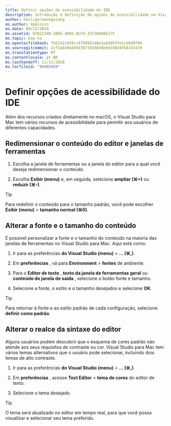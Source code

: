 ```yaml
---
title: Definir opções de acessibilidade do IDE
description: Introdução à definição de opções de acessibilidade no Visual Studio para Mac
author: heiligerdankgesang
ms.author: dominicn
ms.date: 09/23/2019
ms.assetid: 87D22340-2BE6-40EE-ACFD-3CF1BA886175
ms.topic: how-to
ms.openlocfilehash: f56141cb59cc679993140e2ed2093fe1cb9d9790
ms.sourcegitcommit: 2cf3a03044592367191b836b9d19028768141470
ms.translationtype: MT
ms.contentlocale: pt-BR
ms.lasthandoff: 11/11/2020
ms.locfileid: "94493459"
---
```

# <a name="set-ide-accessibility-options"></a>Definir opções de acessibilidade do IDE

Além dos recursos criados diretamente no macOS, o Visual Studio para Mac tem vários recursos de acessibilidade para permitir aos usuários de diferentes capacidades.

## <a name="resize-tool-windows-and-editor-content"></a>Redimensionar o conteúdo do editor e janelas de ferramentas

1. Escolha a janela de ferramentas ou a janela do editor para a qual você deseja redimensionar o conteúdo.

1. Escolha **Exibir (menu)** e, em seguida, selecione **ampliar (&#8984;+)** ou **reduzir (&#8984;-)**.

> [!TIP]
> Para redefinir o conteúdo para o tamanho padrão, você pode escolher **Exibir (menu)**  >  **tamanho normal (&#8984;0)**.

## <a name="change-the-content-font-and-size"></a>Alterar a fonte e o tamanho do conteúdo

É possível personalizar a fonte e o tamanho do conteúdo na maioria das janelas de ferramentas no Visual Studio para Mac. Aqui está como:

1. Ir para as preferências **do Visual Studio (menu)**  >  **... (&#8984;,)**.

1. Em **preferências** , vá para **Environment**  >  **fontes** de ambiente.

1. Para o **Editor de texto** , **texto da janela de ferramentas geral** ou **conteúdo de janela de saída** , selecione o botão fonte e tamanho.

1. Selecione a fonte, o estilo e o tamanho desejados e selecione **OK**.

> [!TIP]
> Para retornar à fonte e ao estilo padrão de cada configuração, selecione **definir como padrão**.

## <a name="change-the-editor-syntax-highlighting"></a>Alterar o realce da sintaxe do editor

Alguns usuários podem descobrir que o esquema de cores padrão não atende aos seus requisitos de contraste ou cor. Visual Studio para Mac tem vários temas alternativos que o usuário pode selecionar, incluindo dois temas de alto contraste.

1. Ir para as preferências **do Visual Studio (menu)**  >  **... (&#8984;,)**.

1. Em **preferências** , acesse **Text Editor**  >  **tema de cores** do editor de texto.

1. Selecione o tema desejado.

> [!TIP]
> O tema será atualizado no editor em tempo real, para que você possa visualizar e selecionar seu tema preferido.